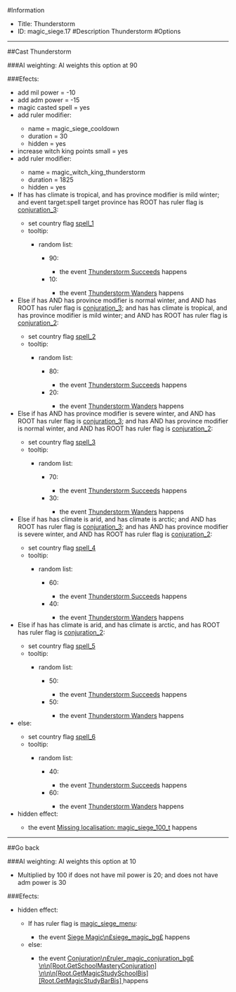 #Information
 - Title: Thunderstorm
 - ID: magic_siege.17
#Description
Thunderstorm
#Options

___
##Cast Thunderstorm

###AI weighting:
AI weights this option at 90


###Efects:<ul><li>add mil power = -10</li><li>add adm power = -15</li><li>magic casted spell = yes</li><li>add ruler modifier:</li><ul><li>name = magic_siege_cooldown</li><li>duration = 30</li><li>hidden = yes</li></ul><li>increase witch king points small = yes</li><li>add ruler modifier:</li><ul><li>name = magic_witch_king_thunderstorm</li><li>duration = 1825</li><li>hidden = yes</li></ul><li>If has has climate is tropical, and has province modifier is mild winter; and event target:spell target province has ROOT has ruler flag is [conjuration_3](../flags/conjuration_3.md):</li><ul><li>set country flag [spell_1](../flags/spell_1.md)</li><li>tooltip:</li><ul><li>random list:</li><ul><li>90:</li><ul><li>the event [Thunderstorm Succeeds](../events/thunderstorm_succeeds.md) happens</li></ul><li>10:</li><ul><li>the event [Thunderstorm Wanders](../events/thunderstorm_wanders.md) happens</li></ul></ul></ul></ul><li>Else if has AND has province modifier is normal winter, and AND has ROOT has ruler flag is [conjuration_3](../flags/conjuration_3.md); and has has climate is tropical, and has province modifier is mild winter; and AND has ROOT has ruler flag is [conjuration_2](../flags/conjuration_2.md):</li><ul><li>set country flag [spell_2](../flags/spell_2.md)</li><li>tooltip:</li><ul><li>random list:</li><ul><li>80:</li><ul><li>the event [Thunderstorm Succeeds](../events/thunderstorm_succeeds.md) happens</li></ul><li>20:</li><ul><li>the event [Thunderstorm Wanders](../events/thunderstorm_wanders.md) happens</li></ul></ul></ul></ul><li>Else if has AND has province modifier is severe winter, and AND has ROOT has ruler flag is [conjuration_3](../flags/conjuration_3.md); and has AND has province modifier is normal winter, and AND has ROOT has ruler flag is [conjuration_2](../flags/conjuration_2.md):</li><ul><li>set country flag [spell_3](../flags/spell_3.md)</li><li>tooltip:</li><ul><li>random list:</li><ul><li>70:</li><ul><li>the event [Thunderstorm Succeeds](../events/thunderstorm_succeeds.md) happens</li></ul><li>30:</li><ul><li>the event [Thunderstorm Wanders](../events/thunderstorm_wanders.md) happens</li></ul></ul></ul></ul><li>Else if has has climate is arid, and has climate is arctic; and AND has ROOT has ruler flag is [conjuration_3](../flags/conjuration_3.md); and has AND has province modifier is severe winter, and AND has ROOT has ruler flag is [conjuration_2](../flags/conjuration_2.md):</li><ul><li>set country flag [spell_4](../flags/spell_4.md)</li><li>tooltip:</li><ul><li>random list:</li><ul><li>60:</li><ul><li>the event [Thunderstorm Succeeds](../events/thunderstorm_succeeds.md) happens</li></ul><li>40:</li><ul><li>the event [Thunderstorm Wanders](../events/thunderstorm_wanders.md) happens</li></ul></ul></ul></ul><li>Else if has has climate is arid, and has climate is arctic, and has ROOT has ruler flag is [conjuration_2](../flags/conjuration_2.md):</li><ul><li>set country flag [spell_5](../flags/spell_5.md)</li><li>tooltip:</li><ul><li>random list:</li><ul><li>50:</li><ul><li>the event [Thunderstorm Succeeds](../events/thunderstorm_succeeds.md) happens</li></ul><li>50:</li><ul><li>the event [Thunderstorm Wanders](../events/thunderstorm_wanders.md) happens</li></ul></ul></ul></ul><li>else:</li><ul><li>set country flag [spell_6](../flags/spell_6.md)</li><li>tooltip:</li><ul><li>random list:</li><ul><li>40:</li><ul><li>the event [Thunderstorm Succeeds](../events/thunderstorm_succeeds.md) happens</li></ul><li>60:</li><ul><li>the event [Thunderstorm Wanders](../events/thunderstorm_wanders.md) happens</li></ul></ul></ul></ul><li>hidden effect:</li><ul><li>the event [Missing localisation: magic_siege_100_t](../events/missing_localisation_magic_siege_100_t.md) happens</li></ul></ul>

___
##Go back

###AI weighting:
AI weights this option at 10
 - Multiplied by 100 if does not have mil power is 20; and does not have adm power is 30


###Efects:<ul><li>hidden effect:</li><ul><li>If has ruler flag is [magic_siege_menu](../flags/magic_siege_menu.md):</li><ul><li>the event [Siege Magic\n£siege_magic_bg£](../events/siege_magic_npssiege_magic_bgps.md) happens</li></ul><li>else:</li><ul><li>the event [    Conjuration\n£ruler_magic_conjuration_bg£\n\n[Root.GetSchoolMasteryConjuration]                                                       \n\n\n[Root.GetMagicStudySchoolBis]   [Root.GetMagicStudyBarBis]                                                    ](../events/conjuration_npsruler_magic_conjuration_bgps_n_n_root_getschoolmasteryconjuration_n_n_n_root_getmagicstudyschoolbis_root_getmagicstudybarbis.md) happens</li></ul></ul></ul>

